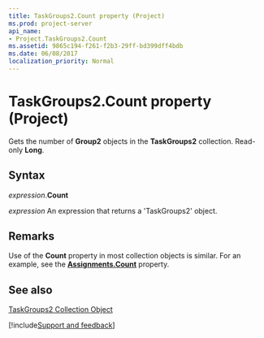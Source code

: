 ```yaml
---
title: TaskGroups2.Count property (Project)
ms.prod: project-server
api_name:
- Project.TaskGroups2.Count
ms.assetid: 9865c194-f261-f2b3-29ff-bd399dff4bdb
ms.date: 06/08/2017
localization_priority: Normal
---
```



# TaskGroups2.Count property (Project)

Gets the number of  **Group2** objects in the **TaskGroups2** collection. Read-only **Long**.


## Syntax

_expression_.**Count**

 _expression_ An expression that returns a 'TaskGroups2' object.


## Remarks

Use of the  **Count** property in most collection objects is similar. For an example, see the **[Assignments.Count](Project.Assignments.Count.md)** property.


## See also


[TaskGroups2 Collection Object](Project.taskgroups2(object).md)

[!include[Support and feedback](~/includes/feedback-boilerplate.md)]